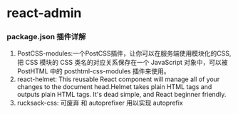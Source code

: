 # react-admin

### package.json 插件详解
1. PostCSS-modules:一个PostCSS插件，让你可以在服务端使用模块化的CSS,把 CSS 模块的 CSS 类名的对应关系保存在一个 JavaScript 对象中，可以被 PostHTML 中的 posthtml-css-modules 插件来使用。
2. react-helmet: This reusable React component will manage all of your changes to the document head.Helmet takes plain HTML tags and outputs plain HTML tags. It's dead simple, and React beginner friendly.
3. rucksack-css: 可废弃 和 autoprefixer 用以实现 autoprefix
